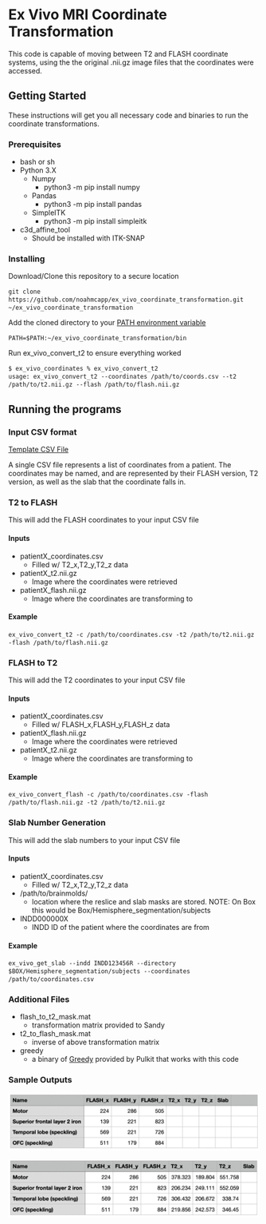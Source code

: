 # Ex Vivo MRI Coordinate Transformation

This code is capable of moving between T2 and FLASH coordinate systems, using the the original .nii.gz image files that the coordinates were accessed.

## Getting Started

These instructions will get you all necessary code and binaries to run the coordinate transformations.

### Prerequisites

- bash or sh
- Python 3.X
    - Numpy
        - python3 -m pip install numpy
    - Pandas
        - python3 -m pip install pandas
    - SimpleITK
        - python3 -m pip install simpleitk
- c3d_affine_tool
    - Should be installed with ITK-SNAP

### Installing

Download/Clone this repository to a secure location

    git clone https://github.com/noahmcapp/ex_vivo_coordinate_transformation.git ~/ex_vivo_coordinate_transformation

Add the cloned directory to your [PATH environment variable](https://www.java.com/en/download/help/path.html)

    PATH=$PATH:~/ex_vivo_coordinate_transformation/bin

Run ex_vivo_convert_t2 to ensure everything worked

    $ ex_vivo_coordinates % ex_vivo_convert_t2
    usage: ex_vivo_convert_t2 --coordinates /path/to/coords.csv --t2 /path/to/t2.nii.gz --flash /path/to/flash.nii.gz

## Running the programs

### Input CSV format

[Template CSV File](https://github.com/noahmcapp/ex_vivo_coordinate_transformation/blob/main/etc/coordinates_template.csv)

A single CSV file represents a list of coordinates from a patient. The coordinates may be named, and are represented by their FLASH version, T2 version, as well as the slab that the coordinate falls in.

### T2 to FLASH

This will add the FLASH coordinates to your input CSV file

#### Inputs
- patientX_coordinates.csv
    - Filled w/ T2_x,T2_y,T2_z data
- patientX_t2.nii.gz
    - Image where the coordinates were retrieved
- patientX_flash.nii.gz
    - Image where the coordinates are transforming to
    
#### Example
    ex_vivo_convert_t2 -c /path/to/coordinates.csv -t2 /path/to/t2.nii.gz -flash /path/to/flash.nii.gz

### FLASH to T2

This will add the T2 coordinates to your input CSV file

#### Inputs
- patientX_coordinates.csv
    - Filled w/ FLASH_x,FLASH_y,FLASH_z data
- patientX_flash.nii.gz
    - Image where the coordinates were retrieved
- patientX_t2.nii.gz
    - Image where the coordinates are transforming to

#### Example
    ex_vivo_convert_flash -c /path/to/coordinates.csv -flash /path/to/flash.nii.gz -t2 /path/to/t2.nii.gz 

### Slab Number Generation

This will add the slab numbers to your input CSV file

#### Inputs
- patientX_coordinates.csv
    - Filled w/ T2_x,T2_y,T2_z data
- /path/to/brainmolds/
    - location where the reslice and slab masks are stored. NOTE: On Box this would be Box/Hemisphere_segmentation/subjects
- INDD000000X
    - INDD ID of the patient where the coordinates are from
    
#### Example
    ex_vivo_get_slab --indd INDD123456R --directory $BOX/Hemisphere_segmentation/subjects --coordinates /path/to/coordinates.csv

### Additional Files
- flash_to_t2_mask.mat
    - transformation matrix provided to Sandy
- t2_to_flash_mask.mat
    - inverse of above transformation matrix
- greedy
    - a binary of [Greedy](https://greedy.readthedocs.io/en/latest/) provided by Pulkit that works with this code
    
### Sample Outputs

![Input CSV](https://github.com/noahmcapp/ex_vivo_coordinate_transformation/blob/main/etc/before.png)

![Output CSV](https://github.com/noahmcapp/ex_vivo_coordinate_transformation/blob/main/etc/after.png)

